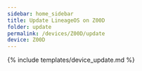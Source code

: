 ```yaml
---
sidebar: home_sidebar
title: Update LineageOS on Z00D
folder: update
permalink: /devices/Z00D/update
device: Z00D
---
```

{% include templates/device_update.md %}
